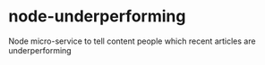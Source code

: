 # node-underperforming
Node micro-service to tell content people which recent articles are underperforming

